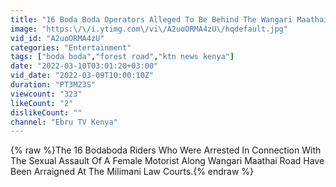 ```yaml
---
title: "16 Boda Boda Operators Alleged To Be Behind The Wangari Maathai Road (Forest Road) Clip Arraigned"
image: "https:\/\/i.ytimg.com\/vi\/A2uoORMA4zU\/hqdefault.jpg"
vid_id: "A2uoORMA4zU"
categories: "Entertainment"
tags: ["boda boda","forest road","ktn news kenya"]
date: "2022-03-10T03:01:20+03:00"
vid_date: "2022-03-09T10:00:10Z"
duration: "PT3M23S"
viewcount: "323"
likeCount: "2"
dislikeCount: ""
channel: "Ebru TV Kenya"
---
```

{% raw %}The 16 Bodaboda Riders Who Were Arrested In Connection With The Sexual Assault Of A Female Motorist Along Wangari Maathai Road Have Been Arraigned At The Milimani Law Courts.{% endraw %}
